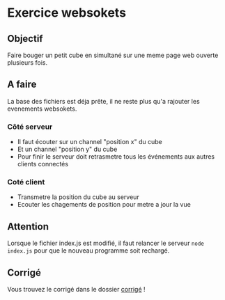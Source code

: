 # Exercice websokets

## Objectif

Faire bouger un petit cube en simultané sur une meme page web ouverte plusieurs fois.

## A faire

La base des fichiers est déja prête, il ne reste plus qu'a rajouter les evenements websokets.

### Côté serveur

* Il faut écouter sur un channel "position x" du cube
* Et un channel "position y" du cube
* Pour finir le serveur doit retrasmetre tous les événements aux autres clients connectés

### Coté client

* Transmetre la position du cube au serveur
* Ecouter les chagements de position pour metre a jour la vue

## Attention

Lorsque le fichier index.js est modifié, il faut relancer le serveur `node index.js` pour que le nouveau programme soit rechargé.

## Corrigé

Vous trouvez le corrigé dans le dossier [corrigé](../corrige) !